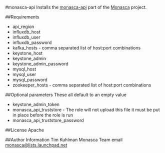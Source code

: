 #monasca-api
Installs the [monasca-api](https://github.com/stackforge/monasca-api) part of the [Monasca](https://wiki.openstack.org/wiki/Monasca) project.

##Requirements
- api_region 
- influxdb_host
- influxdb_user
- influxdb_password
- kafka_hosts - comma separated list of host:port combinations
- keystone_host
- keystone_admin
- keystone_admin_password
- mysql_host
- mysql_user
- mysql_password
- zookeeper_hosts - comma separated list of host:port combinations

##Optional parameters
These all default to an empty value
- keystone_admin_token
- monasca_api_truststore - The role will not upload this file it must be put in place before the role is run
- monasca_api_truststore_password

##License
Apache

##Author Information
Tim Kuhlman
Monasca Team email monasca@lists.launchpad.net

